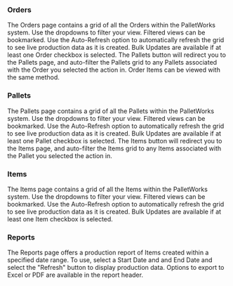 ### Orders

The Orders page contains a grid of all the Orders within the PalletWorks system. Use the dropdowns to filter your view. Filtered views can be bookmarked. Use the Auto-Refresh option to automatically refresh the grid to see live production data as it is created. Bulk Updates are available if at least one Order checkbox is selected. The Pallets button will redirect you to the Pallets page, and auto-filter the Pallets grid to any Pallets associated with the Order you selected the action in. Order Items can be viewed with the same method.

### Pallets

The Pallets page contains a grid of all the Pallets within the PalletWorks system. Use the dropdowns to filter your view. Filtered views can be bookmarked. Use the Auto-Refresh option to automatically refresh the grid to see live production data as it is created. Bulk Updates are available if at least one Pallet checkbox is selected. The Items button will redirect you to the Items page, and auto-filter the Items grid to any Items associated with the Pallet you selected the action in. 

### Items

The Items page contains a grid of all the Items within the PalletWorks system. Use the dropdowns to filter your view. Filtered views can be bookmarked. Use the Auto-Refresh option to automatically refresh the grid to see live production data as it is created. Bulk Updates are available if at least one Item checkbox is selected. 

### Reports

The Reports page offers a production report of Items created within a specified date range. To use, select a Start Date and and End Date and select the "Refresh" button to display production data. Options to export to Excel or PDF are available in the report header.